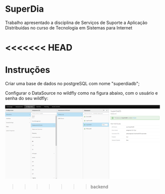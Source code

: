 # SuperDia
Trabalho apresentado a disciplina de Serviços de Suporte a Aplicação Distribuídas no curso de Tecnologia em Sistemas para Internet

<<<<<<< HEAD
=======
# Instruções
Criar uma base de dados no postgreSQL com nome "superdiadb";

Configurar o DataSource no wildfly como na figura abaixo, com o usuário e senha do seu wildfly:

![](https://github.com/EvaCosta/SuperDia/blob/backend/img/wildfly-data-source.PNG?raw=true)


>>>>>>> backend
